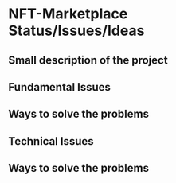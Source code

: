 # NFT-Marketplace Status/Issues/Ideas

## Small description of the project


## Fundamental Issues

## Ways to solve the problems

## Technical Issues


## Ways to solve the problems


